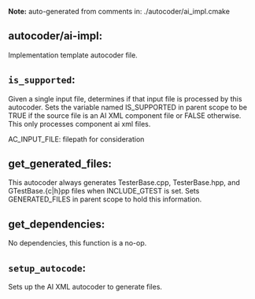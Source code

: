 **Note:** auto-generated from comments in: ./autocoder/ai_impl.cmake

## autocoder/ai-impl:

Implementation template autocoder file.


## `is_supported`:

Given a single input file, determines if that input file is processed by this autocoder. Sets the variable named
IS_SUPPORTED in parent scope to be TRUE if the source file is an AI XML component file or FALSE otherwise. This only
processes component ai xml files.

AC_INPUT_FILE: filepath for consideration


## get_generated_files:

This autocoder always generates TesterBase.cpp, TesterBase.hpp, and GTestBase.{c|h}pp files when INCLUDE_GTEST is set.
Sets GENERATED_FILES in parent scope to hold this information.


## get_dependencies:

No dependencies, this function is a no-op.


## `setup_autocode`:

Sets up the AI XML autocoder to generate files.


